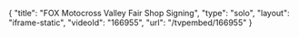 {
    "title": "FOX Motocross Valley Fair Shop Signing",
    "type": "solo",
    "layout": "iframe-static",
    "videoId": "166955",
    "url": "\/tvpembed\/166955"
}